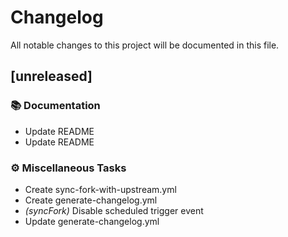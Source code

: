 # Changelog

All notable changes to this project will be documented in this file.

## [unreleased]

### 📚 Documentation

- Update README
- Update README

### ⚙️ Miscellaneous Tasks

- Create sync-fork-with-upstream.yml
- Create generate-changelog.yml
- *(syncFork)* Disable scheduled trigger event
- Update generate-changelog.yml

<!-- generated by git-cliff -->
